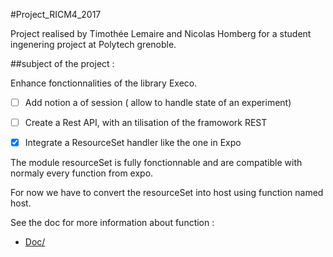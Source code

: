 #Project_RICM4_2017

Project realised by Timothée Lemaire and Nicolas Homberg for a student ingenering project at Polytech grenoble.



##subject of the project : 

Enhance fonctionnalities of the library Execo. 
- [ ] Add notion a of session ( allow to handle state of an experiment)
- [ ] Create a Rest API, with an tilisation of the framowork REST
- [x] Integrate a ResourceSet handler like the one in Expo 


The module resourceSet is fully fonctionnable and are compatible with normaly every function from expo. 

For now we have to convert the resourceSet into host using function named host.

See the doc for more information about function : 
* <a href="https://github.com/TimotheeLemaire/resourceSet-for-execo/blob/gh-pages/dev/docs/_build/html/source/resourceSet.html">Doc/</a>
